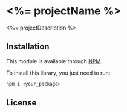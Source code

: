 # <%= projectName %>
<%= projectDescription %>

## Installation
This module is available through [NPM](https://www.npmjs.com/).

To install this library, you just need to run:
```bash
npm i <your_package>
```

## License
